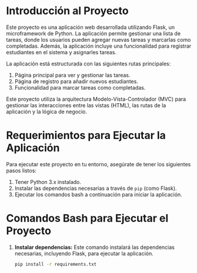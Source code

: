 # Introducción al Proyecto

Este proyecto es una aplicación web desarrollada utilizando Flask, un microframework de Python. La aplicación permite gestionar una lista de tareas, donde los usuarios pueden agregar nuevas tareas y marcarlas como completadas. Además, la aplicación incluye una funcionalidad para registrar estudiantes en el sistema y asignarles tareas.

La aplicación está estructurada con las siguientes rutas principales:
1. Página principal para ver y gestionar las tareas.
2. Página de registro para añadir nuevos estudiantes.
3. Funcionalidad para marcar tareas como completadas.

Este proyecto utiliza la arquitectura Modelo-Vista-Controlador (MVC) para gestionar las interacciones entre las vistas (HTML), las rutas de la aplicación y la lógica de negocio.

# Requerimientos para Ejecutar la Aplicación

Para ejecutar este proyecto en tu entorno, asegúrate de tener los siguientes pasos listos:

1. Tener Python 3.x instalado.
2. Instalar las dependencias necesarias a través de `pip` (como Flask).
3. Ejecutar los comandos bash a continuación para iniciar la aplicación.

# Comandos Bash para Ejecutar el Proyecto

1. **Instalar dependencias:**
   Este comando instalará las dependencias necesarias, incluyendo Flask, para ejecutar la aplicación.
   ```bash
   pip install -r requirements.txt
